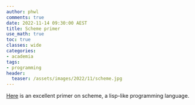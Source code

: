 ```yaml
---
author: phwl
comments: true
date: 2022-11-14 09:30:00 AEST
title: Scheme primer
use_math: true
toc: true
classes: wide
categories:
- academia
tags:
- programming
header:
  teaser: /assets/images/2022/11/scheme.jpg
---
```

[Here](/assets/images/2022/11/scheme-primer.pdf) is an excellent primer
on scheme, a lisp-like programming language.
